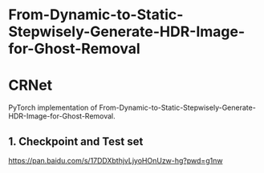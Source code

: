# From-Dynamic-to-Static-Stepwisely-Generate-HDR-Image-for-Ghost-Removal
# CRNet

PyTorch implementation of From-Dynamic-to-Static-Stepwisely-Generate-HDR-Image-for-Ghost-Removal.


## 1. Checkpoint and Test set

https://pan.baidu.com/s/17DDXbthjvLjyoHOnUzw-hg?pwd=g1nw

